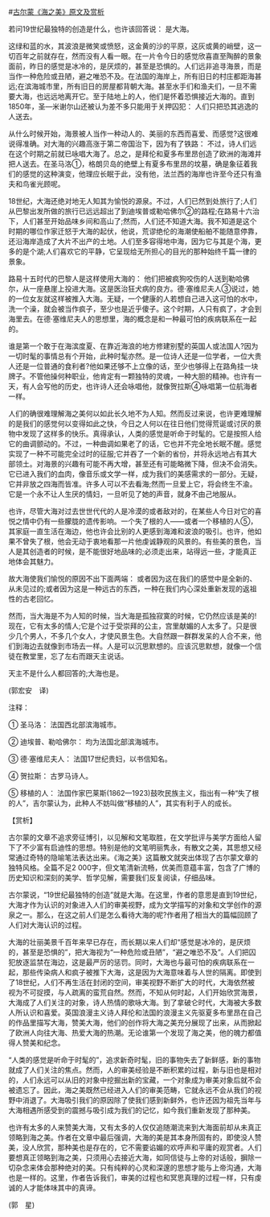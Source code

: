 #[古尔蒙《海之美》原文及赏析](https://www.vrrw.net/wx/12147.html)

若问19世纪最独特的创造是什么，也许该回答说： 是大海。

这绿和蓝的水，其波浪是微笑或愤怒，这金黄的沙的平原，这灰或黄的峭壁，这一切百年之前就存在，然而没有人看一眼。在一片令今日的感觉欣喜直至陶醉的景象面前，昨日的感觉是冰冷的，是厌烦的，甚至是恐惧的。人们远非追寻海景，而是当作一种危险或丑陋，避之唯恐不及。在法国的海岸上，所有旧日的村庄都距海甚远;在滨海城市里，所有旧日的房屋都背朝大海。甚至水手们和渔夫们，一旦不需要大海，也远远地离开它。至于陆地上的人，他们是怀着恐惧接近大海的。直到1850年，圣—米谢尔山还被认为差不多只能用于关押囚犯： 人们只把恐其逃逸的人送去。

从什么时候开始，海景被人当作一种动人的、美丽的东西而喜爱、而感觉?这很难说得准确。对大海的兴趣高涨于第二帝国治下，因为有了铁路： 不过，诗人们远在这个时期之前就已咏唱大海了。总之，是拜伦和夏多布里昂创造了欧洲的海滩并把人送去。在圣马洛①，格朗贝岛的绝壁上有夏多布里昂的坟墓，确是象征着我们的感觉的这种演变，他理应长眠于此，没有他，法兰西的海岸也许至今还只有渔夫和鸟雀光顾呢。

18世纪，大海还绝对地无人知其为愉悦的源泉。不过，人们已然到处旅行了;人们从巴黎出发所做的旅行已远远超出了到迪埃普或勒哈佛尔②的路程;在路易十六治下，人们甚至开始品味乡间和高山了;然而，人们还不知道大海。我不知道是这个时期的哪位作家迁怒于大海的起伏，他说，荒谬绝伦的海潮使船舶不能随意停靠，还沿海岸造成了大片不出产的土地。人们至多容得地中海，因为它与其是个海，更多的是个湖;人们喜欢它的平静，它呈现给无所担心的目光的那种始终千篇一律的景象。



路易十五时代的巴黎人是这样使用大海的： 他们把被疯狗咬伤的人送到勒哈佛尔，从一座悬崖上投进大海。这是医治狂犬病的良方。德·塞维尼夫人③说过，她的一位女友就这样被推入大海。无疑，一个健康的人若想自己进入这可怕的水中，洗一个澡，就会被当作疯子，至少也是近乎傻子。这个时期，人只有疯了，才会到海里去。在德·塞维尼夫人的思想里，海的概念是和一种最可怕的疾病联系在一起的。

谁是第一个敢于在海滨度夏、在靠近海浪的地方修建别墅的英国人或法国人?因为一切时髦的事情总有个开始，此种时髦亦然。是一位诗人还是一位学者，一位大贵人还是一位普通的食利者?他如果还够不上立像的话，至少也够得上在路角挂一块牌子。不管他操何种职业，他肯定有一颗独特的灵魂，一种大胆的精神。也许有一天，有人会写他的历史，也许诗人还会咏唱他，就像贺拉斯④咏唱第一位航海者一样。

人们的确很难理解海之美何以如此长久地不为人知。然而反过来说，也许更难理解的是我们的感觉何以变得如此之快，今日之人何以在往日他们觉得荒诞或讨厌的景物中发现了这样多的快乐。真得承认，人类的感觉是听命于时髦的。它是按照人给它的曲调颤动的。不过，一种曲调如果老了的话，它也并不完全地长眠不醒。感觉实现了一种不可能完全过时的征服;它并吞了一个新的省份，并将永远地占有其大部领土。对海景的兴趣有可能不再大增，甚至还有可能略微下降，但决不会消失。它已进入我们的血肉，像音乐或文学一样，成为我们的美感需求的一部分。无疑，它并非放之四海而皆准。许多人可以不去看海;然而一旦爱上它，将会终生不渝。它是一个永不让人生厌的情妇，一旦听见了她的声音，就身不由己地服从。

也许，尽管大海对过去世世代代的人是冷漠的或者敌对的，在某些人今日对它的喜悦之情中仍有一些朦胧的遗传影响。一个失了根的人——或者一个移植的人⑤，其家庭一直生活在海边，他也许会比别的人更感到海滩和波浪的吸引。也许，他如果不曾失了根，他会无动于衷地看那一片他虔诚静观的风景的。有些美的景色，当人是其创造者的时候，是不能很好地品味的;必须走出来，站得远一些，才能真正地体会其魅力。

故大海使我们愉悦的原因不出下面两端： 或者因为这在我们的感觉中是全新的、从未见过的;或者因为这是一种远古的东西，一种在我们内心深处重新发现的返祖性的古老回忆。

然而，当大海是不为人知的时候，当大海是孤独寂寞的时候，它仍然应该是美的!现在，它有太多的情人;它是个过于受崇拜的公主，宫里献媚的人太多了。只是很少几个男人，不多几个女人，才使风景生色。大自然跟一群群发呆的人合不来，他们到海边去就像到市场去一样。人是可以沉思默想的。应该沉思默想，就像一个信徒在教堂里，忘了左右而跟天主说话。

天主不是什么人都回答的;大海也是。

(郭宏安　译)

注释：

① 圣马洛： 法国西北部滨海城市。

② 迪埃普、勒哈佛尔： 均为法国北部滨海城市。

③ 德·塞维尼夫人： 法国17世纪贵妇，以书信知名。

④ 贺拉斯： 古罗马诗人。

⑤ 移植的人： 法国作家巴莱斯(1862—1923)鼓吹民族主义，指出有一种“失了根的人”，吉尔蒙认为，此种人不妨叫做“移植的人”，其实有利于人的成长。

【赏析】

古尔蒙的文章不追求旁征博引，以见解和文笔取胜，在文学批评与美学方面给人留下了不少富有启迪性的思想。特别是他的文笔明丽隽永，有散文之美，其思想又经常通过奇特的隐喻笔法表达出来。《海之美》这篇散文就突出体现了古尔蒙文章的独特风格。全篇不足2 000字，但文笔清新流畅，优美而意蕴丰富，包含了广博的历史知识和深刻的美学、哲学见解，需要我们反复阅读，仔细品味。

古尔蒙说，“19世纪最独特的创造”就是大海。在这里，作者的意思是直到19世纪，大海才作为认识的对象进入人们的审美视野，成为文学描写的对象和文学创作的源泉之一。那么，在这之前人们是怎么看待大海的呢?作者用了相当大的篇幅回顾了人们对大海认识的过程。

大海的壮丽美景千百年来早已存在，而长期以来人们却“感觉是冰冷的，是厌烦的，甚至是恐惧的”，把大海视为“一种危险或丑陋”，“避之唯恐不及”。人们把囚犯放逐监禁在海边，这是最严厉的惩罚。同时，大海也与最可怕的疾病联系在一起，那些传染病人和疯子被推下大海，这是因为大海意味着与人世的隔离。即使到了18世纪，人们不再生活在封闭的空间，审美视野不断扩大的时代，大海依然被视为不可捉摸，与人疏离的蛮荒自然。然而，不知从何时起，人们开始欣赏海景，大海成了人们关注的对象，诗人热情的歌咏大海。到了拿破仑时代，大海被大多数人所认识和喜爱。英国浪漫主义诗人拜伦和法国的浪漫主义先驱夏多布里昂在自己的作品里描写大海，赞美大海，他们的创作将大海之美充分展现了出来，从而掀起了欧洲人向往大海、热爱大海的热潮。无论谁第一个发现了海之美，他的魄力都值得人赞美和纪念。

“人类的感觉是听命于时髦的”，追求新奇时髦，旧的事物失去了新鲜感，新的事物就成了人们关注的焦点。然而，人的审美经验是不断积累的过程，新与旧也是相对的，人们永远可以从旧的对象中挖掘出新的宝藏，一个对象成为审美对象后就不会被遗忘了。因此，海之美既然已经进入人们的审美范畴，它就永远不会从我们的视野中消退了。大海吸引我们的原因除了使我们感到新鲜外，也许还因为祖先当年与大海相遇所感受到的震撼与吸引成为我们的记忆，如今我们重新发现了那种美。

也许有太多的人来赞美大海，又有太多的人仅仅追随潮流来到大海面前却从未真正领略到海之美。作者在文章中最后强调，大海的美是其本身所固有的，即使没人赞美，没人欣赏，那种美也是存在的，它不需要谄媚的欢呼声和平庸的观赏者。人们要想真正领略到海之美，只须用心去接近大海，如同信徒与上帝的对话般，摒除一切杂念来体会那种绝对的美。只有纯粹的心灵和深邃的思想才能与上帝沟通，大海也是一样的。这里，作者告诉我们，审美的过程也和冥思真理的过程一样，只有虔诚的人才能体味其中的真谛。

(郭　星)

